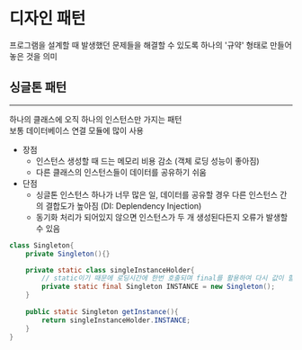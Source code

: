 # 디자인 패턴
프로그램을 설계할 때 발생했던 문제들을 해결할 수 있도록 하나의 '규약' 형태로 만들어 놓은 것을 의미
     
   
## 싱글톤 패턴
___
하나의 클래스에 오직 하나의 인스턴스만 가지는 패턴   
보통 데이터베이스 연결 모듈에 많이 사용   
- 장점
    - 인스턴스 생성할 때 드는 메모리 비용 감소 (객체 로딩 성능이 좋아짐)
    - 다른 클래스의 인스턴스들이 데이터를 공유하기 쉬움
- 단점
    - 싱글톤 인스턴스 하나가 너무 많은 일, 데이터를 공유할 경우 다른 인스턴스 간의 결합도가 높아짐 (DI: Deplendency Injection)
    - 동기화 처리가 되어있지 않으면 인스턴스가 두 개 생성된다든지 오류가 발생할 수 있음

```java
class Singleton{
    private Singleton(){}

    private static class singleInstanceHolder{
        // static이기 때문에 로딩시간에 한번 호출되며 final를 활용하여 다시 값이 할당되지 않도록 한다.
        private static final Singleton INSTANCE = new Singleton();
    }
    
    public static Singleton getInstance(){
        return singleInstanceHolder.INSTANCE;
    }
}
```

